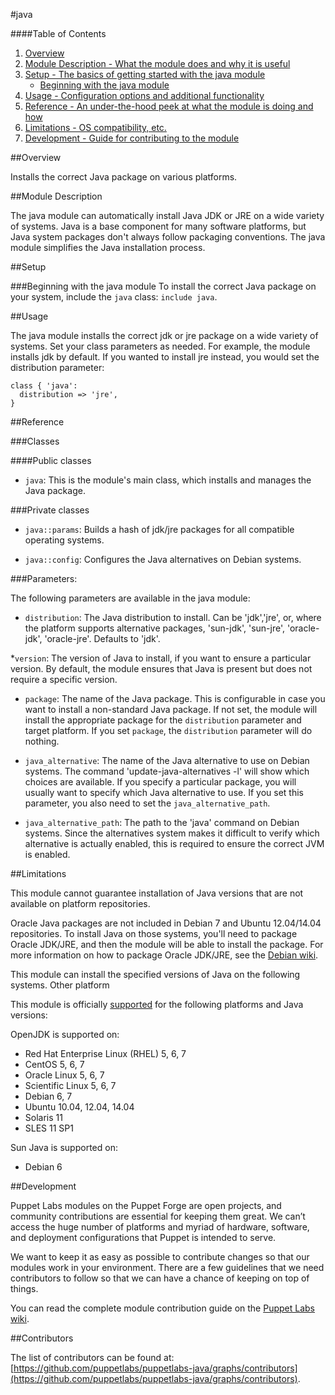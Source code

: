 #java

####Table of Contents

1. [Overview](#overview)
2. [Module Description - What the module does and why it is useful](#module-description)
3. [Setup - The basics of getting started with the java module](#setup)
    * [Beginning with the java module](#beginning-with-the-java-module)
4. [Usage - Configuration options and additional functionality](#usage)
5. [Reference - An under-the-hood peek at what the module is doing and how](#reference)
5. [Limitations - OS compatibility, etc.](#limitations)
6. [Development - Guide for contributing to the module](#development)

##Overview

Installs the correct Java package on various platforms. 

##Module Description

The java module can automatically install Java JDK or JRE on a wide variety of systems. Java is a base component for many software platforms, but Java system packages don't always follow packaging conventions. The java module simplifies the Java installation process.

##Setup

###Beginning with the java module
To install the correct Java package on your system, include the `java` class: `include java`.

##Usage

The java module installs the correct jdk or jre package on a wide variety of systems. 
Set your class parameters as needed. For example, the module installs jdk by default. If you wanted to install jre instead, you would set the distribution parameter:

```
class { 'java':
  distribution => 'jre',
}
```

##Reference

###Classes

####Public classes

* `java`: This is the module's main class, which installs and manages the Java package.

###Private classes

* `java::params`: Builds a hash of jdk/jre packages for all compatible operating systems. 

* `java::config`: Configures the Java alternatives on Debian systems.

###Parameters:

The following parameters are available in the java module:

* `distribution`: The Java distribution to install. Can be 'jdk','jre', or, where the platform supports alternative packages, 'sun-jdk', 'sun-jre', 'oracle-jdk', 'oracle-jre'. Defaults to 'jdk'.

*`version`: The version of Java to install, if you want to ensure a particular version. By default, the module ensures that Java is present but does not require a specific version.

* `package`: The name of the Java package. This is configurable in case you want to install a non-standard Java package. If not set, the module will install the appropriate package for the `distribution` parameter and target platform. If you set `package`, the `distribution` parameter will do nothing. 

* `java_alternative`: The name of the Java alternative to use on Debian systems. The command 'update-java-alternatives -l' will show which choices are available. If you specify a particular package, you will usually want to specify which Java alternative to use. If you set this parameter, you also need to set the `java_alternative_path`.

* `java_alternative_path`: The path to the 'java' command on Debian systems. Since the alternatives system makes it difficult to verify which alternative is actually enabled, this is required to ensure the correct JVM is enabled.

##Limitations

This module cannot guarantee installation of Java versions that are not available on  platform repositories. 

Oracle Java packages are not included in Debian 7 and Ubuntu 12.04/14.04 repositories. To install Java on those systems, you'll need to package Oracle JDK/JRE, and then the module will be able to install the package. For more information on how to package Oracle JDK/JRE, see the [Debian wiki](http://wiki.debian.org/JavaPackage).

This module can install the specified versions of Java on the following systems. Other platform

This module is officially [supported](https://forge.puppetlabs.com/supported) for the following platforms and Java versions:

OpenJDK is supported on:
* Red Hat Enterprise Linux (RHEL) 5, 6, 7
* CentOS 5, 6, 7
* Oracle Linux 5, 6, 7
* Scientific Linux 5, 6, 7
* Debian 6, 7
* Ubuntu 10.04, 12.04, 14.04
* Solaris 11
* SLES 11 SP1 

Sun Java is supported on:
* Debian 6

##Development

Puppet Labs modules on the Puppet Forge are open projects, and community contributions are essential for keeping them great. We can’t access the huge number of platforms and myriad of hardware, software, and deployment configurations that Puppet is intended to serve.

We want to keep it as easy as possible to contribute changes so that our modules work in your environment. There are a few guidelines that we need contributors to follow so that we can have a chance of keeping on top of things.

You can read the complete module contribution guide on the [Puppet Labs wiki](http://projects.puppetlabs.com/projects/module-site/wiki/Module_contributing).

##Contributors

The list of contributors can be found at: [https://github.com/puppetlabs/puppetlabs-java/graphs/contributors](https://github.com/puppetlabs/puppetlabs-java/graphs/contributors).
